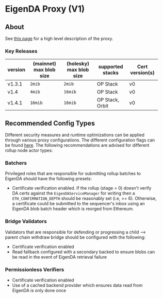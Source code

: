 # EigenDA Proxy (V1)

## About
See [this page](../../../eigenda-proxy.md) for a high level description of the proxy.

### Key Releases
| version | (mainnet) max blob size | (holesky) max blob size | supported stacks   | Cert version(s) |
|---------|-------------------------|-------------------------|--------------------|-----------------|
|  v1.3.1 |        `2mib`           |          `2mib`         |      OP Stack      |      v0         |
|  v1.4   |        `4mib`           |          `16mib`        |      OP Stack      |      v0         |
|  v1.4.1 |        `16mib`          |          `16mib`        |  OP Stack, Orbit   |      v0         |

## Recommended Config Types
Different security measures and runtime optimizations can be applied through various proxy configurations. The different configuration flags can be found [here](https://github.com/Layr-Labs/eigenda-proxy?tab=readme-ov-file#configuration-options). The following recommendations are advised for different rollup node actor types:

### Batchers
Privileged roles that are responsible for submitting rollup batches to EigenDA should have the following presets:
- Certificate verification enabled. If the rollup (stage = 0) doesn't verify DA certs against the `EigenDAServiceManager` for writing then a `ETH_CONFIRMATION_DEPTH` should be reasonably set (i.e, >= 6). Otherwise, a certificate could be submitted to the sequencer's inbox using an EigenDA blob batch header which is reorged from Ethereum.

### Bridge Validators
Validators that are responsible for defending or progressing a child --> parent chain withdraw bridge should be configured with the following:
- Certificate verification enabled
- Read fallback configured with a secondary backed to ensure blobs can be read in the event of EigenDA retrieval failure

### Permissionless Verifiers
- Certificate verification enabled
- Use of a cached backend provider which ensures data read from EigenDA is only done once
